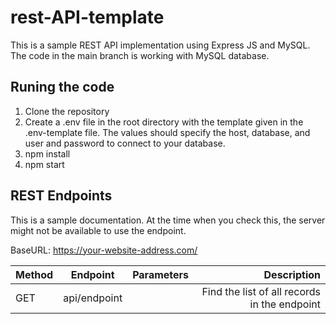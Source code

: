 # rest-API-template

This is a sample REST API implementation using Express JS and MySQL. The code in the main branch is working with MySQL database. 


## Runing the code

1. Clone the repository 
2. Create a .env file in the root directory with the template given in the .env-template file. The values should specify the host, database, and user and password to connect to your database.
3. npm install
4. npm start


## REST Endpoints
This is a sample documentation. At the time when you check this, the server might not be available to use the endpoint.

BaseURL: https://your-website-address.com/

| Method        | Endpoint           | Parameters  | Description  |
| ------------- |:-------------:| -----:| -----:|
| GET  | api/endpoint |  | Find the list of all records in the endpoint|
